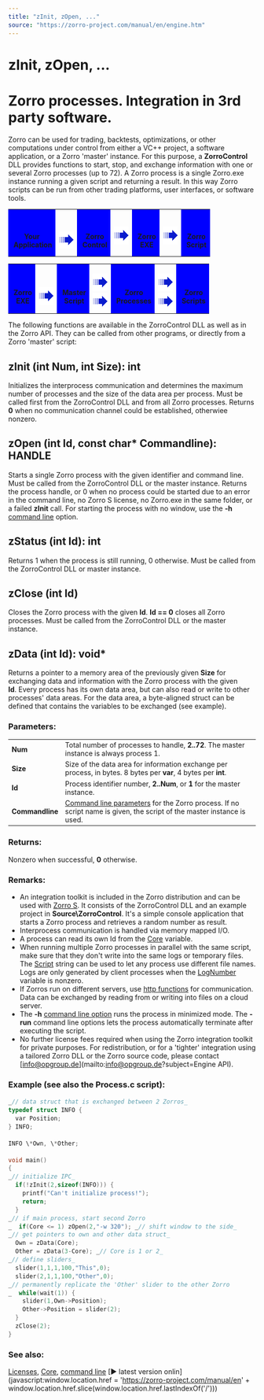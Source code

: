 ```yaml
---
title: "zInit, zOpen, ..."
source: "https://zorro-project.com/manual/en/engine.htm"
---
```


# zInit, zOpen, ...

# Zorro processes. Integration in 3rd party software.

Zorro can be used for trading, backtests, optimizations, or other computations under control from either a VC++ project, a software application, or a Zorro 'master' instance. For this purpose, a **ZorroControl** DLL provides functions to start, stop, and exchange information with one or several Zorro processes (up to 72). A Zorro process is a single Zorro.exe instance running a given script and returning a result. In this way Zorro scripts can be run from other trading platforms, user interfaces, or software tools. 

<table align="center" border="0"><tbody><tr><td bgcolor="#0000FF" class="auto-style1" valign="middle"><div align="center" class="auto-style1"><strong><br><br>Your<br>&nbsp;Application</strong></div></td><td><strong><br><br><img class="auto-style2" height="36" src="../images/arrow.gif" width="30"></strong></td><td align="center" bgcolor="#0000FF" class="Stil2"><strong><br><br class="auto-style1">&nbsp;</strong><span class="auto-style1"><strong>Zorro<br>&nbsp;Control</strong></span><strong><br class="auto-style1"></strong></td><td class="Stil4"><strong><br class="auto-style1"><br class="auto-style1"><img class="auto-style1" height="36" src="../images/arrow.gif" width="30"><br><br></strong></td><td align="center" bgcolor="#0000FF" class="Stil4"><strong><br class="auto-style1"><br class="auto-style1"><span class="auto-style1">&nbsp;Zorro</span><br class="auto-style1"><span class="auto-style1">&nbsp;EXE</span></strong></td><td class="Stil4"><strong><br class="auto-style1"><br class="auto-style1"><img class="auto-style1" height="36" src="../images/arrow.gif" width="30"><br><br></strong></td><td align="center" bgcolor="#0000FF" class="Stil4"><strong><br class="auto-style1"><br class="auto-style1"><span class="auto-style1">&nbsp;Zorro</span><br class="auto-style1"><span class="auto-style1">&nbsp;Script</span></strong></td></tr></tbody></table>

<table align="center" border="0"><tbody><tr><td bgcolor="#0000FF" class="auto-style1" valign="middle"><div align="center" class="auto-style1"><strong><br><br>&nbsp;Zorro<br>&nbsp;EXE</strong></div></td><td><strong><br><br><img class="auto-style2" height="36" src="../images/arrow.gif" width="30"></strong></td><td align="center" bgcolor="#0000FF" class="Stil2"><strong><br><br class="auto-style1">&nbsp;</strong><span class="auto-style1"><strong>Master<br>&nbsp;Script</strong></span><strong><br class="auto-style1"></strong></td><td class="Stil4"><strong><br class="auto-style1"><img class="auto-style1" height="36" src="../images/arrow.gif" width="30"><br><img class="auto-style1" height="36" src="../images/arrow.gif" width="30"><br></strong></td><td align="center" bgcolor="#0000FF" class="Stil4"><strong><br class="auto-style1"><br class="auto-style1"><span class="auto-style1">&nbsp;Zorro</span><br class="auto-style1"><span class="auto-style1">&nbsp;Processes</span></strong></td><td class="Stil4"><strong><br class="auto-style1"><img class="auto-style1" height="36" src="../images/arrow.gif" width="30"><br><strong><img class="auto-style1" height="36" src="../images/arrow.gif" width="30"></strong><br></strong></td><td align="center" bgcolor="#0000FF" class="Stil4"><strong><br class="auto-style1"><br class="auto-style1"><span class="auto-style1">&nbsp;Zorro</span><br class="auto-style1"><span class="auto-style1">&nbsp;Scripts</span></strong></td></tr></tbody></table>

The following functions are available in the ZorroControl DLL as well as in the Zorro API. They can be called from other programs, or directly from a Zorro 'master' script:

## zInit (int Num, int Size): int

Initializes the interprocess communication and determines the maximum number of processes and the size of the data area per process. Must be called first from the ZorroControl DLL and from all Zorro processes. Returns **0** when no communication channel could be established, otherwiee nonzero.

## zOpen (int Id, const char\* Commandline): HANDLE

Starts a single Zorro process with the given identifier and command line. Must be called from the ZorroControl DLL or the master instance. Returns the process handle, or 0 when no process could be started due to an error in the command line, no Zorro S license, no Zorro.exe in the same folder, or a failed **zInit** call. For starting the process with no window, use the **\-h** [command line](027_Command_Line_Options.md) option.

## zStatus (int Id): int

Returns 1 when the process is still running, 0 otherwise. Must be called from the ZorroControl DLL or master instance. 

## zClose (int Id)

Closes the Zorro process with the given **Id**. **Id == 0** closes all Zorro processes. Must be called from the ZorroControl DLL or the master instance.

## zData (int Id): void\*

Returns a pointer to a memory area of the previously given **Size** for exchanging data and information with the Zorro process with the given **Id**. Every process has its own data area, but can also read or write to other processes' data areas. For the data area, a byte-aligned struct can be defined that contains the variables to be exchanged (see example). 

### Parameters:

<table border="0"><tbody><tr><td><strong>Num</strong></td><td>Total number of processes to handle, <strong>2..72</strong>. The master instance is always process 1.</td></tr><tr><td><strong>Size</strong></td><td>Size of the data area for information exchange per process, in bytes. 8 bytes per <strong>var</strong>, 4 bytes per <strong>int</strong>.</td></tr><tr><td><strong>Id</strong></td><td>Process identifier number, <strong>2..Num</strong>, or <strong>1</strong> for the master instance.</td></tr><tr><td><strong>Commandline</strong></td><td><a href="command.htm">Command line parameters</a> for the Zorro process. If no script name is given, the script of the master instance is used.</td></tr></tbody></table>

### Returns:

Nonzero when successful, **0** otherwise.  

### Remarks:

*   An integration toolkit is included in the Zorro distribution and can be used with [Zorro S](restrictions.md). It consists of the ZorroControl DLL and an example project in **Source\\ZorroControl**. It's a simple console application that starts a Zorro process and retrieves a random number as result.
*   Interprocess communication is handled via memory mapped I/O.
*   A process can read its own Id from the [Core](numcores.md) variable.
*   When running multiple Zorro processes in parallel with the same script, make sure that they don't write into the same logs or temporary files. The [Script](020_Included_Scripts.md) string can be used to let any process use different file names. Logs are only generated by client processes when the [LogNumber](numtotalcycles.md) variable is nonzero.
*   If Zorros run on different servers, use [http functions](160_HTTP_functions.md) for communication. Data can be exchanged by reading from or writing into files on a cloud server.
*   The **\-h** [command line option](027_Command_Line_Options.md) runs the process in minimized mode. The **\-run** command line options lets the process automatically terminate after executing the script.
*   No further license fees required when using the Zorro integration toolkit for private purposes. For redistribution, or for a 'tighter' integration using a tailored Zorro DLL or the Zorro source code, please contact [info@opgroup.de](mailto:info@opgroup.de?subject=Engine API).

### Example (see also the Process.c script):

```c
_// data struct that is exchanged between 2 Zorros_
typedef struct INFO { 
  var Position; 
} INFO;

INFO \*Own, \*Other;

void main()
{
_// initialize IPC_
  if(!zInit(2,sizeof(INFO))) {
    printf("Can't initialize process!"); 
    return;
  } 
_// if main process, start second Zorro
_  if(Core <= 1) zOpen(2,"-w 320"); _// shift window to the side_
_// get pointers to own and other data struct_
  Own = zData(Core);
  Other = zData(3-Core); _// Core is 1 or 2_
_// define sliders_ 
  slider(1,1,1,100,"This",0);
  slider(2,1,1,100,"Other",0);
_// permanently replicate the 'Other' slider to the other Zorro
_  while(wait(1)) {
    slider(1,Own->Position);
    Other->Position = slider(2);
  }
  zClose(2);
}
```

### See also:

[Licenses](restrictions.md), [Core](numcores.md), [command line](027_Command_Line_Options.md) [► latest version onlin](javascript:window.location.href = 'https://zorro-project.com/manual/en' + window.location.href.slice\(window.location.href.lastIndexOf\('/'\)\))